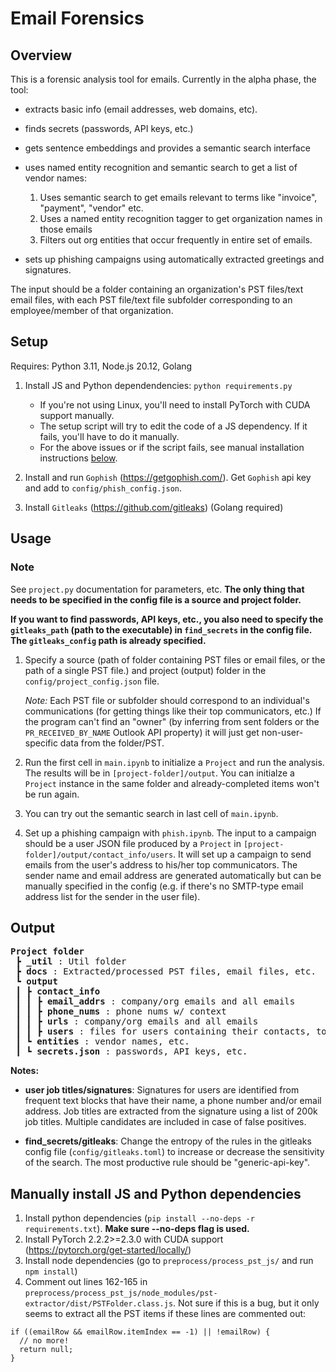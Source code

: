# Email Forensics

## Overview

This is a forensic analysis tool for emails. Currently in the alpha phase, the tool:

-   extracts basic info (email addresses, web domains, etc).
-   finds secrets (passwords, API keys, etc.)
-   gets sentence embeddings and provides a semantic search interface
-   uses named entity recognition and semantic search to get a list of vendor names:

    1. Uses semantic search to get emails relevant to terms like "invoice", "payment", "vendor" etc.
    2. Uses a named entity recognition tagger to get organization names in those emails
    3. Filters out org entities that occur frequently in entire set of emails.

-   sets up phishing campaigns using automatically extracted greetings and signatures.

The input should be a folder containing an organization's PST files/text email files, with each PST file/text file subfolder corresponding to an employee/member of that organization.

## Setup

Requires: Python 3.11, Node.js 20.12, Golang

1. Install JS and Python dependendencies: `python requirements.py`

    - If you're not using Linux, you'll need to install PyTorch with CUDA support manually.
    - The setup script will try to edit the code of a JS dependency. If it fails, you'll have to do it manually.
    - For the above issues or if the script fails, see manual installation instructions [below](#manually-install-js-and-python-dependencies).

2. Install and run `Gophish` (https://getgophish.com/). Get `Gophish` api key and add to `config/phish_config.json`.
3. Install `Gitleaks` (https://github.com/gitleaks) (Golang required)

## Usage

### Note

See `project.py` documentation for parameters, etc. **The only thing that needs to be specified in the config file is a source and project folder.**

**If you want to find passwords, API keys, etc., you also need to specify the `gitleaks_path` (path to the executable) in `find_secrets` in the config file. The `gitleaks_config` path is already specified.**

1. Specify a source (path of folder containing PST files or email files, or the path of a single PST file.) and project (output) folder in the `config/project_config.json` file.

    _Note:_ Each PST file or subfolder should correspond to an individual's communications (for getting things like their top communicators, etc.) If the program can't find an "owner" (by inferring from sent folders or the `PR_RECEIVED_BY_NAME` Outlook API property) it will just get non-user-specific data from the folder/PST.

2. Run the first cell in `main.ipynb` to initialize a `Project` and run the analysis. The results will be in `[project-folder]/output`. You can initialze a `Project` instance in the same folder and already-completed items won't be run again.

3. You can try out the semantic search in last cell of `main.ipynb`.

4. Set up a phishing campaign with `phish.ipynb`. The input to a campaign should be a user JSON file produced by a `Project` in `[project-folder]/output/contact_info/users`. It will set up a campaign to send emails from the user's address to his/her top communicators. The sender name and email address are generated automatically but can be manually specified in the config (e.g. if there's no SMTP-type email address list for the sender in the user file).

## Output

<pre>
<b>Project folder</b> 
 ┣ <b>_util</b> : Util folder
 ┣ <b>docs</b> : Extracted/processed PST files, email files, etc.
 ┗ <b>output</b>
 ┃ ┣ <b>contact_info</b>
 ┃ ┃ ┣ <b>email_addrs</b> : company/org emails and all emails
 ┃ ┃ ┣ <b>phone_nums</b> : phone nums w/ context
 ┃ ┃ ┣ <b>urls</b> : company/org emails and all emails
 ┃ ┃ ┣ <b>users</b> : files for users containing their contacts, top communicators, job title, signature, etc.
 ┃ ┗ <b>entities</b> : vendor names, etc.
 ┃ ┗ <b>secrets.json</b> : passwords, API keys, etc.
</pre>

**Notes:**

-   **user job titles/signatures**: Signatures for users are identified from frequent text blocks that have their name, a phone number and/or email address. Job titles are extracted from the signature using a list of 200k job titles. Multiple candidates are included in case of false positives.

-   **find_secrets/gitleaks**: Change the entropy of the rules in the gitleaks config file (`config/gitleaks.toml`) to increase or decrease the sensitivity of the search. The most productive rule should be "generic-api-key".

## Manually install JS and Python dependencies

1. Install python dependencies (`pip install --no-deps -r requirements.txt`). **Make sure --no-deps flag is used.**
2. Install PyTorch 2.2.2>=2.3.0 with CUDA support (https://pytorch.org/get-started/locally/)
3. Install node dependencies (go to `preprocess/process_pst_js/` and run `npm install`)
4. Comment out lines 162-165 in `preprocess/process_pst_js/node_modules/pst-extractor/dist/PSTFolder.class.js`. Not sure if this is a bug, but it only seems to extract all the PST items if these lines are commented out:

```
if ((emailRow && emailRow.itemIndex == -1) || !emailRow) {
  // no more!
  return null;
}
```
